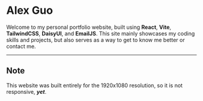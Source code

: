 # Alex Guo

Welcome to my personal portfolio website, built using **React**, **Vite**, **TailwindCSS**, **DaisyUI**, and **EmailJS**. This site mainly showcases my coding skills and projects, but also serves as a way to get to know me better or contact me.

---

## Note

This website was built entirely for the 1920x1080 resolution, so it is not responsive, ***yet***.

